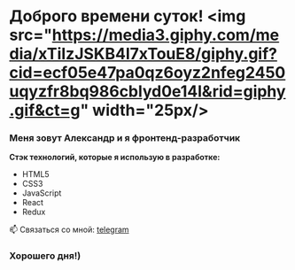 # Доброго времени суток! <img src="https://media3.giphy.com/media/xTiIzJSKB4l7xTouE8/giphy.gif?cid=ecf05e47pa0qz6oyz2nfeg2450uqyzfr8bq986cblyd0e14l&rid=giphy.gif&ct=g" width="25px/>

### Меня зовут Александр и я фронтенд-разработчик

**Стэк технологий, которые я использую в разработке:**
* HTML5
* CSS3
* JavaScript
* React
* Redux

📫 Связаться со мной: [telegram](https://t.me/Mace5ta)

### Хорошего дня!)

<!--
**Mace5ta/Mace5ta** is a ✨ _special_ ✨ repository because its `README.md` (this file) appears on your GitHub profile.

Here are some ideas to get you started:

- 🔭 I’m currently working on ...
- 🌱 I’m currently learning ...
- 👯 I’m looking to collaborate on ...
- 🤔 I’m looking for help with ...
- 💬 Ask me about ...
- 📫 How to reach me: ...
- 😄 Pronouns: ...
- ⚡ Fun fact: ...
-->
